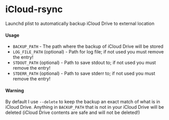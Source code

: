 # iCloud-rsync
Launchd plist to automatically backup iCloud Drive to external location

#### Usage
* `BACKUP_PATH` - The path where the backup of iCloud Drive will be stored
* `LOG_FILE_PATH` (optional) - Path for log file; if not used you must remove the entry!
* `STDOUT_PATH` (optional) - Path to save stdout to; if not used you must remove the entry!
* `STDERR_PATH` (optional) - Path to save stderr to; if not used you must remove the entry!

#### Warning
By default I use `--delete` to keep the backup an exact match of what is in iCloud Drive. Anything in `BACKUP_PATH` that is not in your iCloud Drive will be deleted (iCloud Drive contents are safe and will not be deleted!)
